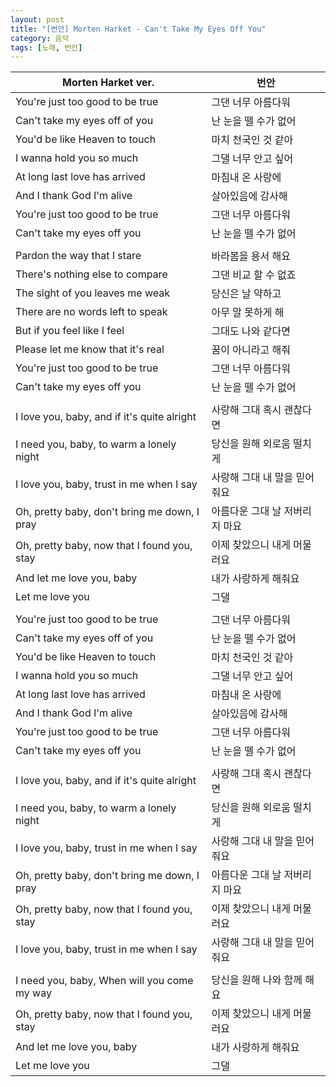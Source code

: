```yaml
---
layout: post
title: "[번안] Morten Harket - Can't Take My Eyes Off You"
category: 음악
tags: [노래, 번안]
---
```


Morten Harket ver.                           | 번안
---------------------------------------------|---------------------------------
You're just too good to be true              | 그댄 너무 아름다워
Can't take my eyes off of you                | 난 눈을 뗄 수가 없어
You'd be like Heaven to touch                | 마치 천국인 것 같아
I wanna hold you so much                     | 그댈 너무 안고 싶어
At long last love has arrived                | 마침내 온 사랑에
And I thank God I'm alive                    | 살아있음에 감사해
You're just too good to be true              | 그댄 너무 아름다워
Can't take my eyes off you                   | 난 눈을 뗄 수가 없어
                                             |
Pardon the way that I stare                  | 바라봄을 용서 해요
There's nothing else to compare              | 그댄 비교 할 수 없죠
The sight of you leaves me weak              | 당신은 날 약하고
There are no words left to speak             | 아무 말 못하게 해
But if you feel like I feel                  | 그대도 나와 같다면
Please let me know that it's real            | 꿈이 아니라고 해줘
You're just too good to be true              | 그댄 너무 아름다워
Can't take my eyes off you                   | 난 눈을 뗄 수가 없어
                                             |
I love you, baby, and if it's quite alright  | 사랑해 그대 혹시 괜찮다면
I need you, baby, to warm a lonely night     | 당신을 원해 외로움 떨치게
I love you, baby, trust in me when I say     | 사랑해 그대 내 말을 믿어줘요
Oh, pretty baby, don't bring me down, I pray | 아름다운 그대 날 저버리지 마요
Oh, pretty baby, now that I found you, stay  | 이제 찾았으니 내게 머물러요
And let me love you, baby                    | 내가 사랑하게 해줘요
Let me love you                              | 그댈
                                             |
You're just too good to be true              | 그댄 너무 아름다워
Can't take my eyes off of you                | 난 눈을 뗄 수가 없어
You'd be like Heaven to touch                | 마치 천국인 것 같아
I wanna hold you so much                     | 그댈 너무 안고 싶어
At long last love has arrived                | 마침내 온 사랑에
And I thank God I'm alive                    | 살아있음에 감사해
You're just too good to be true              | 그댄 너무 아름다워
Can't take my eyes off you                   | 난 눈을 뗄 수가 없어
                                             |
I love you, baby, and if it's quite alright  | 사랑해 그대 혹시 괜찮다면
I need you, baby, to warm a lonely night     | 당신을 원해 외로움 떨치게
I love you, baby, trust in me when I say     | 사랑해 그대 내 말을 믿어줘요
Oh, pretty baby, don't bring me down, I pray | 아름다운 그대 날 저버리지 마요
Oh, pretty baby, now that I found you, stay  | 이제 찾았으니 내게 머물러요
I love you, baby, trust in me when I say     | 사랑해 그대 내 말을 믿어줘요
                                             |
I need you, baby, When will you come my way  | 당신을 원해 나와 함께 해요
Oh, pretty baby, now that I found you, stay  | 이제 찾았으니 내게 머물러요
And let me love you, baby                    | 내가 사랑하게 해줘요
Let me love you                              | 그댈
